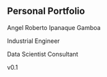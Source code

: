 ## Personal Portfolio

 
Angel Roberto Ipanaque Gamboa

Industrial Engineer

Data Scientist Consultant

v0.1